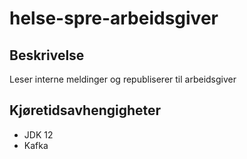 # helse-spre-arbeidsgiver

## Beskrivelse
Leser interne meldinger og republiserer til arbeidsgiver

## Kjøretidsavhengigheter

* JDK 12
* Kafka
